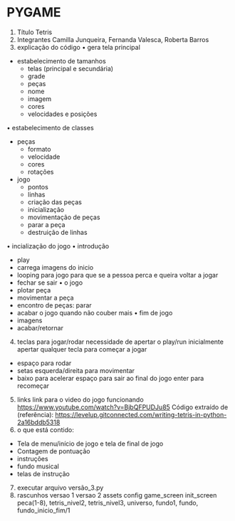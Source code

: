 # PYGAME
1. Título
Tetris
2. Integrantes
Camilla Junqueira, Fernanda Valesca, Roberta Barros
3. explicação do código
• gera tela principal
- estabelecimento de tamanhos 
   - telas (principal e secundária) 
   - grade
   - peças
   - nome
   - imagem 
   - cores
   - velocidades e posições

• estabelecimento de classes
- peças
   - formato
   - velocidade
   - cores
   - rotações
- jogo
   - pontos 
   - linhas
   - criação das peças
   - inicialização
   - movimentação de peças
   - parar a peça
   - destruição de linhas

• incialização do jogo
  • introdução
   - play
   - carrega imagens do inicio
   - looping para jogo para que se a pessoa perca e queira 
voltar a jogar
   - fechar se sair
  • o jogo
   - plotar peça
   - movimentar a peça
   - encontro de peças: parar
   - acabar o jogo quando não couber mais 
  • fim de jogo
   - imagens
   - acabar/retornar 

4. teclas para jogar/rodar 
necessidade de apertar o play/run inicialmente
apertar qualquer tecla para começar a jogar 
  - espaço para rodar
  - setas esquerda/direita para movimentar
  - baixo para acelerar
espaço para sair ao final do jogo
enter para recomeçar
5. links
link para o video do jogo funcionando
https://www.youtube.com/watch?v=BjbQFPUDJu85
Código extraído de (referência):
https://levelup.gitconnected.com/writing-tetris-in-python-2a16bddb5318
6. o que está contido:
- Tela de menu/início de jogo e tela de final de jogo
- Contagem de pontuação
- instruções
- fundo musical
- telas de instrução
7. executar
arquivo versão_3.py
8. rascunhos
versao 1
versao 2
assets
config
game_screen
init_screen
peca(1-8), tetris_nivel2, tetris_nivel3, universo, fundo1, fundo, fundo_inicio_fim/1